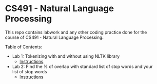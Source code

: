 # CS491 - Natural Language Processing

This repo contains labwork and any other coding practice done for the course of CS491 - Natural Language Processing.

Table of Contents:
- Lab 1: Tokenizing with and without using NLTK library
  - [Instructions](https://github.com/Yash2108/NLPLab/blob/main/Lab%201/Lab%201%20Instructions.docx)
- Lab 2: Find the % of overlap with standard list of stop words and your list of stop words
  - [Instructions](https://github.com/Yash2108/NLPLab/blob/main/Lab%202/Lab%202%20Instructions.docx)
